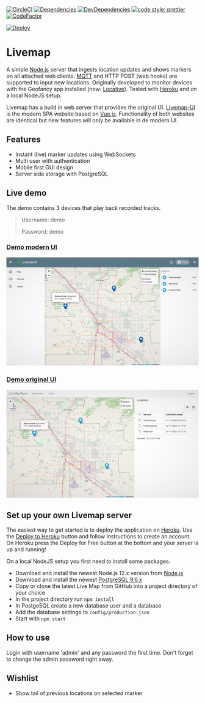 [![CircleCI](https://circleci.com/gh/edenb/livemap.svg?style=shield)](https://circleci.com/gh/edenb/livemap)
[![Dependencies](https://img.shields.io/david/edenb/livemap.svg)](https://david-dm.org/edenb/livemap)
[![DevDependencies](https://img.shields.io/david/dev/edenb/livemap.svg)](https://david-dm.org/edenb/livemap?type=dev)
[![code style: prettier](https://img.shields.io/badge/code_style-prettier-ff69b4.svg?style=flat-square)](https://github.com/prettier/prettier)
[![CodeFactor](https://www.codefactor.io/repository/github/edenb/livemap/badge)](https://www.codefactor.io/repository/github/edenb/livemap)

[![Deploy](https://www.herokucdn.com/deploy/button.svg)](https://heroku.com/deploy?template=https://github.com/edenb/livemap)

# Livemap
A simple [Node.js](https://nodejs.org) server that ingests location updates and shows markers on all attached web clients. [MQTT](http://mqtt.org) and HTTP POST (web hooks) are supported to input new locations. Originally developed to monitor devices with the Geofancy app installed (now: [Locative](https://itunes.apple.com/nl/app/locative/id725198453)). Tested with [Heroku](https://heroku.com) and on a local NodeJS setup.

Livemap has a build in web server that provides the original UI. [Livemap-UI](https://github.com/edenb/livemap-ui) is the modern SPA website based on [Vue.js](https://vuejs.org/). Functionality of both websites are identical but new features will only be available in de modern UI.

## Features
* Instant (live) marker updates using WebSockets
* Multi user with authentication
* Mobile first GUI design
* Server side storage with PostgreSQL

## Live demo
The demo contains 3 devices that play back recorded tracks.

> Username: demo
>
>Password: demo

### [Demo modern UI](https://livemap.vercel.app)
![Screenshot livemap](https://github.com/edenb/livemap-ui/raw/master/docs/img/screenshot.png)

### [Demo original UI](https://livemapdemo.herokuapp.com)
![Screenshot livemap](docs/img/screenshot.png)

## Set up your own Livemap server
The easiest way to get started is to deploy the application on [Heroku](https://heroku.com). Use the [Deploy to Heroku](https://heroku.com/deploy?template=https://github.com/edenb/livemap) button and follow instructions to create an account. On Heroku press the Deploy for Free button at the bottom and your server is up and running!

On a local NodeJS setup you first need to install some packages.
* Download and install the newest Node.js 12.x version from [Node.js](https://nodejs.org)
* Download and install the newest [PostgreSQL 9.6.x](http://www.postgresql.org/download/)
* Copy or clone the latest Live Map from GitHub into a project directory of your choice
* In the project directory run `npm install`
* In PostgeSQL create a new database user and a database
* Add the database settings to `config/production.json`
* Start with `npm start`

## How to use
Login with username 'admin' and any password the first time. Don't forget to change the admin password right away.

## Wishlist
* Show tail of previous locations on selected marker
